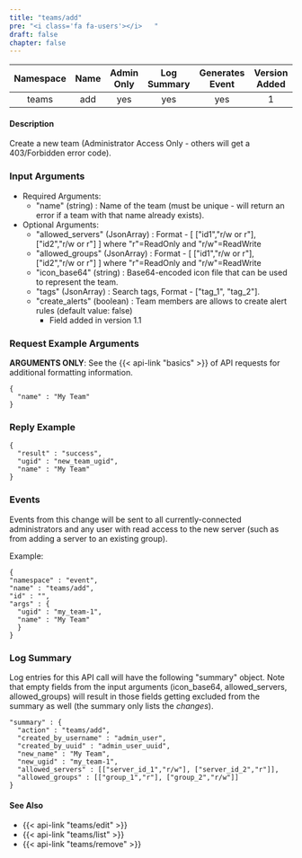 ```yaml
---
title: "teams/add"
pre: "<i class='fa fa-users'></i>	"
draft: false
chapter: false
---
```


| Namespace | Name | Admin Only | Log Summary | Generates Event | Version Added
|:----------------:|:--------:|:--------:|:--------:|:--------:|:---:|
| teams | add | yes | yes | yes | 1 |

#### Description
Create a new team (Administrator Access Only - others will get a 403/Forbidden error code).

### Input Arguments
* Required Arguments:
   * "name" (string) : Name of the team (must be unique - will return an error if a team with that name already exists).
* Optional Arguments:
   * "allowed_servers" (JsonArray) : Format - [ ["id1","r/w or r"], ["id2","r/w or r"] ]  where "r"=ReadOnly and "r/w"=ReadWrite
   * "allowed_groups" (JsonArray) : Format - [ ["id1","r/w or r"], ["id2","r/w or r"] ]  where "r"=ReadOnly and "r/w"=ReadWrite
   * "icon_base64" (string) : Base64-encoded icon file that can be used to represent the team.
   * "tags" (JsonArray) : Search tags, Format - ["tag_1", "tag_2"].
   * "create_alerts" (boolean) : Team members are allows to create alert rules (default value: false)
      * Field added in version 1.1

### Request Example Arguments
**ARGUMENTS ONLY**: See the {{< api-link "basics" >}} of API requests for additional formatting information.

```
{
  "name" : "My Team"
}
```

### Reply Example
```
{
  "result" : "success",
  "ugid" : "new_team_ugid",
  "name" : "My Team"
}
```

### Events
Events from this change will be sent to all currently-connected administrators and any user with read access to the new server (such as from adding a server to an existing group).

Example:
```
{
"namespace" : "event",
"name" : "teams/add",
"id" : "",
"args" : {
  "ugid" : "my_team-1",
  "name" : "My Team"
  }
}
```

### Log Summary
Log entries for this API call will have the following "summary" object. Note that empty fields from the input arguments (icon_base64, allowed_servers, allowed_groups) will result in those fields getting excluded from the summary as well (the summary only lists the *changes*).

```
"summary" : {
  "action" : "teams/add",
  "created_by_username" : "admin_user",
  "created_by_uuid" : "admin_user_uuid",
  "new_name" : "My Team",
  "new_ugid" : "my_team-1",
  "allowed_servers" : [["server_id_1","r/w"], ["server_id_2","r"]],
  "allowed_groups" : [["group_1","r"], ["group_2","r/w"]]
}
```

#### See Also
* {{< api-link "teams/edit" >}}
* {{< api-link "teams/list" >}}
* {{< api-link "teams/remove" >}}
